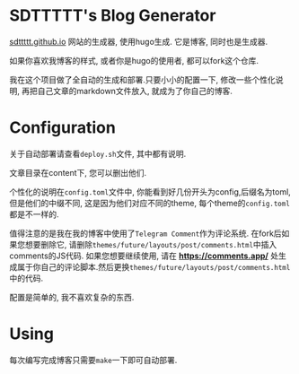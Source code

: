 # SDTTTTT's Blog Generator

[sdttttt.github.io](https://sdttttt.github.io) 网站的生成器, 使用hugo生成. 它是博客, 同时也是生成器.

如果你喜欢我博客的样式, 或者你是hugo的使用者, 都可以fork这个仓库.

我在这个项目做了全自动的生成和部署.只要小小的配置一下, 修改一些个性化说明, 再把自己文章的markdown文件放入, 就成为了你自己的博客.

# Configuration

关于自动部署请查看`deploy.sh`文件, 其中都有说明.

文章目录在content下, 您可以删出他们.

个性化的说明在`config.toml`文件中, 你能看到好几份开头为config,后缀名为toml,但是他们的中缀不同, 这是因为他们对应不同的theme, 每个theme的`config.toml`都是不一样的.

值得注意的是我在我的博客中使用了`Telegram Comment`作为评论系统.
在fork后如果您想要删除它, 请删除`themes/future/layouts/post/comments.html`中插入comments的JS代码.
如果您想要继续使用, 请在 **https://comments.app/** 处生成属于你自己的评论脚本.然后更换`themes/future/layouts/post/comments.html`中的代码.

配置是简单的, 我不喜欢复杂的东西.

# Using

每次编写完成博客只需要`make`一下即可自动部署.
